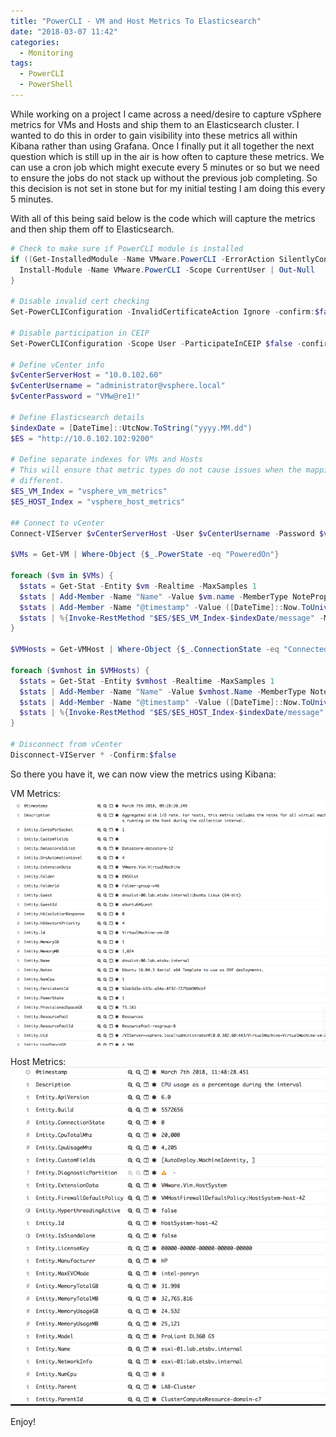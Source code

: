 ```yaml
---
title: "PowerCLI - VM and Host Metrics To Elasticsearch"
date: "2018-03-07 11:42"
categories:
  - Monitoring
tags:
  - PowerCLI
  - PowerShell
---
```


While working on a project I came across a need/desire to capture vSphere metrics
for VMs and Hosts and ship them to an Elasticsearch cluster. I wanted to do this
in order to gain visibility into these metrics all within Kibana rather than using
Grafana. Once I finally put it all together the next question which is still up
in the air is how often to capture these metrics. We can use a cron job which might
execute every 5 minutes or so but we need to ensure the jobs do not stack up
without the previous job completing. So this decision is not set in stone but for
my initial testing I am doing this every 5 minutes.

With all of this being said below is the code which will capture the metrics and
then ship them off to Elasticsearch.

```powershell
# Check to make sure if PowerCLI module is installed
if ((Get-InstalledModule -Name VMware.PowerCLI -ErrorAction SilentlyContinue) -eq $null) {
  Install-Module -Name VMware.PowerCLI -Scope CurrentUser | Out-Null
}

# Disable invalid cert checking
Set-PowerCLIConfiguration -InvalidCertificateAction Ignore -confirm:$false | Out-Null

# Disable participation in CEIP
Set-PowerCLIConfiguration -Scope User -ParticipateInCEIP $false -confirm:$false | Out-Null

# Define vCenter info
$vCenterServerHost = "10.0.102.60"
$vCenterUsername = "administrator@vsphere.local"
$vCenterPassword = "VMw@re1!"

# Define Elasticsearch details
$indexDate = [DateTime]::UtcNow.ToString("yyyy.MM.dd")
$ES = "http://10.0.102.102:9200"

# Define separate indexes for VMs and Hosts
# This will ensure that metric types do not cause issues when the mappings are
# different.
$ES_VM_Index = "vsphere_vm_metrics"
$ES_HOST_Index = "vsphere_host_metrics"

## Connect to vCenter
Connect-VIServer $vCenterServerHost -User $vCenterUsername -Password $vCenterPassword | Out-Null

$VMs = Get-VM | Where-Object {$_.PowerState -eq "PoweredOn"}

foreach ($vm in $VMs) {
  $stats = Get-Stat -Entity $vm -Realtime -MaxSamples 1
  $stats | Add-Member -Name "Name" -Value $vm.name -MemberType NoteProperty
  $stats | Add-Member -Name "@timestamp" -Value ([DateTime]::Now.ToUniversalTime().ToString("o")) -MemberType NoteProperty
  $stats | %{Invoke-RestMethod "$ES/$ES_VM_Index-$indexDate/message" -Method POST -Body (convertto-json $_ -Depth 1)}
}

$VMHosts = Get-VMHost | Where-Object {$_.ConnectionState -eq "Connected"}

foreach ($vmhost in $VMHosts) {
  $stats = Get-Stat -Entity $vmhost -Realtime -MaxSamples 1
  $stats | Add-Member -Name "Name" -Value $vmhost.Name -MemberType NoteProperty
  $stats | Add-Member -Name "@timestamp" -Value ([DateTime]::Now.ToUniversalTime().ToString("o")) -MemberType NoteProperty
  $stats | %{Invoke-RestMethod "$ES/$ES_HOST_Index-$indexDate/message" -Method POST -Body (convertto-json $_ -Depth 1)}
}

# Disconnect from vCenter
Disconnect-VIServer * -Confirm:$false
```

So there you have it, we can now view the metrics using Kibana:

VM Metrics:
![vSphere_VM_metrics_PowerCLI_Elasticsearch](../../images/2018/03/vsphere-vm-metrics-powercli-elasticsearch.png)

Host Metrics:
![vSphere_host_metrics_PowerCLI_Elasticsearch](../../images/2018/03/vsphere-host-metrics-powercli-elasticsearch.png)

Enjoy!
